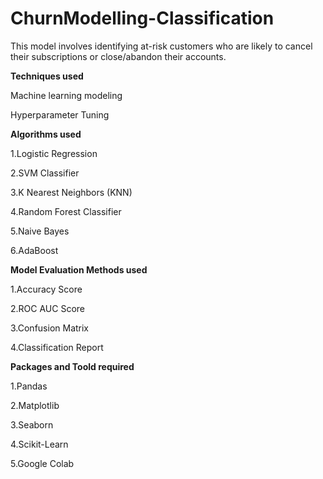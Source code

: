 # ChurnModelling-Classification

This model involves identifying at-risk customers who are likely to cancel their subscriptions or close/abandon their accounts.




**Techniques used**

Machine learning modeling

Hyperparameter Tuning



**Algorithms used**

1.Logistic Regression

2.SVM Classifier

3.K Nearest Neighbors (KNN)

4.Random Forest Classifier

5.Naive Bayes

6.AdaBoost



**Model Evaluation Methods used**

1.Accuracy Score

2.ROC AUC Score

3.Confusion Matrix

4.Classification Report



**Packages and Toold required**

1.Pandas

2.Matplotlib

3.Seaborn

4.Scikit-Learn

5.Google Colab

